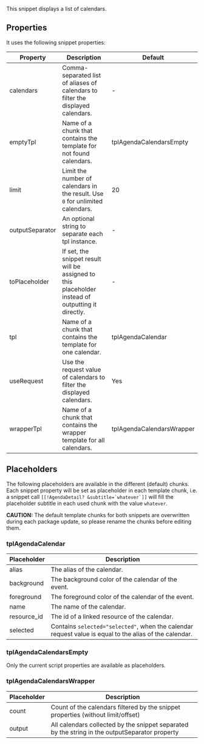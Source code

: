 This snippet displays a list of calendars.

## Properties

It uses the following snippet properties:

Property | Description | Default
---------|-------------|--------
calendars | Comma-separated list of aliases of calendars to filter the displayed calendars. | -
emptyTpl | Name of a chunk that contains the template for not found calendars. | tplAgendaCalendarsEmpty
limit | Limit the number of calendars in the result. Use `0` for unlimited calendars. | 20
outputSeparator | An optional string to separate each tpl instance. | -
toPlaceholder | If set, the snippet result will be assigned to this placeholder instead of outputting it directly. | -
tpl | Name of a chunk that contains the template for one calendar. | tplAgendaCalendar
useRequest | Use the request value of calendars to filter the displayed calendars. | Yes
wrapperTpl | Name of a chunk that contains the wrapper template for all calendars. | tplAgendaCalendarsWrapper

## Placeholders

The following placeholders are available in the different (default) chunks. Each
snippet property will be set as placeholder in each template chunk, i.e. a
snippet call ```[[!AgendaDetail? &subtitle=`whatever`]]``` will fill the
placeholder subtitle in each used chunk with the value `whatever`.

**CAUTION:** The default template chunks for both snippets are overwritten
during each package update, so please rename the chunks before editing them.

### tplAgendaCalendar

Placeholder | Description
------------|------------
alias | The alias of the calendar.
background | The background color of the calendar of the event.
foreground | The foreground color of the calendar of the event.
name | The name of the calendar.
resource_id | The id of a linked resource of the calendar.
selected | Contains `selected="selected"`, when the calendar request value is equal to the alias of the calendar.

### tplAgendaCalendarsEmpty

Only the current script properties are available as placeholders.

### tplAgendaCalendarsWrapper

Placeholder | Description
------------|------------
count | Count of the calendars filtered by the snippet properties (without limit/offset) 
output | All calendars collected by the snippet separated by the string in the outputSeparator property
